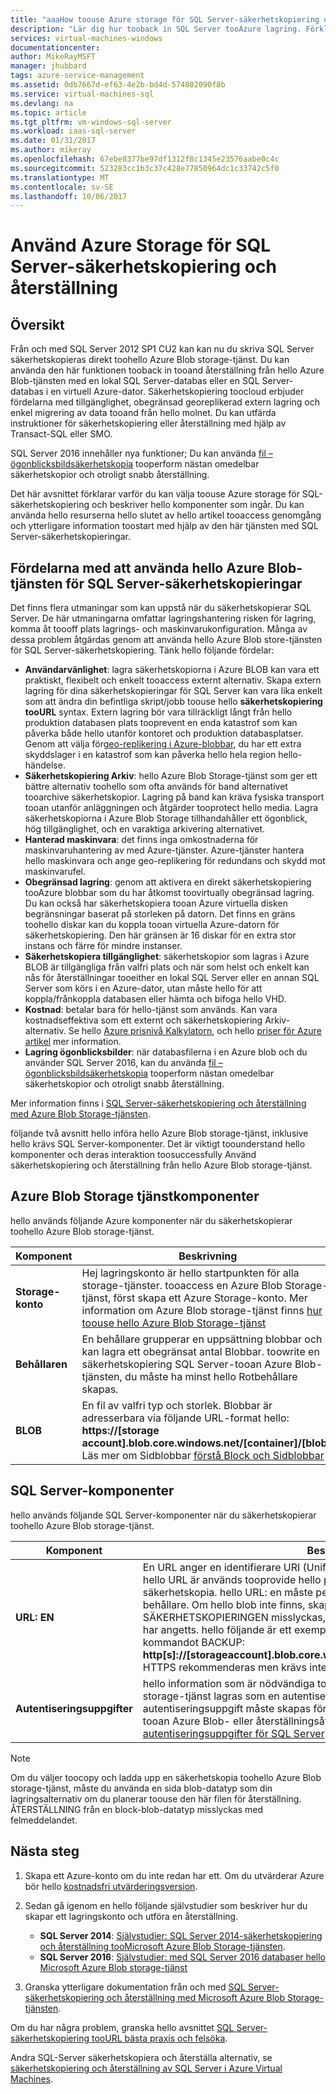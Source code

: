 ```yaml
---
title: "aaaHow toouse Azure storage för SQL Server-säkerhetskopiering och återställning | Microsoft Docs"
description: "Lär dig hur tooback in SQL Server tooAzure lagring. Förklarar hello fördelarna med att säkerhetskopiera SQL-databaser tooAzure lagring."
services: virtual-machines-windows
documentationcenter: 
author: MikeRayMSFT
manager: jhubbard
tags: azure-service-management
ms.assetid: 0db7667d-ef63-4e2b-bd4d-574802090f8b
ms.service: virtual-machines-sql
ms.devlang: na
ms.topic: article
ms.tgt_pltfrm: vm-windows-sql-server
ms.workload: iaas-sql-server
ms.date: 01/31/2017
ms.author: mikeray
ms.openlocfilehash: 67ebe8377be97df1312f8c1345e23576aabe0c4c
ms.sourcegitcommit: 523283cc1b3c37c428e77850964dc1c33742c5f0
ms.translationtype: MT
ms.contentlocale: sv-SE
ms.lasthandoff: 10/06/2017
---
```

# <a name="use-azure-storage-for-sql-server-backup-and-restore"></a>Använd Azure Storage för SQL Server-säkerhetskopiering och återställning
## <a name="overview"></a>Översikt
Från och med SQL Server 2012 SP1 CU2 kan kan nu du skriva SQL Server säkerhetskopieras direkt toohello Azure Blob storage-tjänst. Du kan använda den här funktionen tooback in tooand återställning från hello Azure Blob-tjänsten med en lokal SQL Server-databas eller en SQL Server-databas i en virtuell Azure-dator. Säkerhetskopiering toocloud erbjuder fördelarna med tillgänglighet, obegränsad georeplikerad extern lagring och enkel migrering av data tooand från hello molnet. Du kan utfärda instruktioner för säkerhetskopiering eller återställning med hjälp av Transact-SQL eller SMO.

SQL Server 2016 innehåller nya funktioner; Du kan använda [fil – ögonblicksbildsäkerhetskopia](http://msdn.microsoft.com/library/mt169363.aspx) tooperform nästan omedelbar säkerhetskopior och otroligt snabb återställning.

Det här avsnittet förklarar varför du kan välja toouse Azure storage för SQL-säkerhetskopiering och beskriver hello komponenter som ingår. Du kan använda hello resurserna hello slutet av hello artikel tooaccess genomgång och ytterligare information toostart med hjälp av den här tjänsten med SQL Server-säkerhetskopieringar.

## <a name="benefits-of-using-hello-azure-blob-service-for-sql-server-backups"></a>Fördelarna med att använda hello Azure Blob-tjänsten för SQL Server-säkerhetskopieringar
Det finns flera utmaningar som kan uppstå när du säkerhetskopierar SQL Server. De här utmaningarna omfattar lagringshantering risken för lagring, komma åt toooff plats lagrings- och maskinvarukonfiguration. Många av dessa problem åtgärdas genom att använda hello Azure Blob store-tjänsten för SQL Server-säkerhetskopiering. Tänk hello följande fördelar:

* **Användarvänlighet**: lagra säkerhetskopiorna i Azure BLOB kan vara ett praktiskt, flexibelt och enkelt tooaccess externt alternativ. Skapa extern lagring för dina säkerhetskopieringar för SQL Server kan vara lika enkelt som att ändra din befintliga skript/jobb toouse hello **säkerhetskopiering tooURL** syntax. Extern lagring bör vara tillräckligt långt från hello produktion databasen plats tooprevent en enda katastrof som kan påverka både hello utanför kontoret och produktion databasplatser. Genom att välja för[geo-replikering i Azure-blobbar](../../../storage/common/storage-redundancy.md), du har ett extra skyddslager i en katastrof som kan påverka hello hela region hello-händelse.
* **Säkerhetskopiering Arkiv**: hello Azure Blob Storage-tjänst som ger ett bättre alternativ toohello som ofta används för band alternativet tooarchive säkerhetskopior. Lagring på band kan kräva fysiska transport tooan utanför anläggningen och åtgärder tooprotect hello media. Lagra säkerhetskopiorna i Azure Blob Storage tillhandahåller ett ögonblick, hög tillgänglighet, och en varaktiga arkivering alternativet.
* **Hanterad maskinvara**: det finns inga omkostnaderna för maskinvaruhantering av med Azure-tjänster. Azure-tjänster hantera hello maskinvara och ange geo-replikering för redundans och skydd mot maskinvarufel.
* **Obegränsad lagring**: genom att aktivera en direkt säkerhetskopiering tooAzure blobbar som du har åtkomst toovirtually obegränsad lagring. Du kan också har säkerhetskopiera tooan Azure virtuella disken begränsningar baserat på storleken på datorn. Det finns en gräns toohello diskar kan du koppla tooan virtuella Azure-datorn för säkerhetskopiering. Den här gränsen är 16 diskar för en extra stor instans och färre för mindre instanser.
* **Säkerhetskopiera tillgänglighet**: säkerhetskopior som lagras i Azure BLOB är tillgängliga från valfri plats och när som helst och enkelt kan nås för återställningar tooeither en lokal SQL Server eller en annan SQL Server som körs i en Azure-dator, utan måste hello för att koppla/frånkoppla databasen eller hämta och bifoga hello VHD.
* **Kostnad**: betalar bara för hello-tjänst som används. Kan vara kostnadseffektiva som ett externt och säkerhetskopiering Arkiv-alternativ. Se hello [Azure prisnivå Kalkylatorn](http://go.microsoft.com/fwlink/?LinkId=277060 "Priskalkylatorn"), och hello [priser för Azure artikel](http://go.microsoft.com/fwlink/?LinkId=277059 "priser artikel") mer information.
* **Lagring ögonblicksbilder**: när databasfilerna i en Azure blob och du använder SQL Server 2016, kan du använda [fil – ögonblicksbildsäkerhetskopia](http://msdn.microsoft.com/library/mt169363.aspx) tooperform nästan omedelbar säkerhetskopior och otroligt snabb återställning.

Mer information finns i [SQL Server-säkerhetskopiering och återställning med Azure Blob Storage-tjänsten](http://go.microsoft.com/fwlink/?LinkId=271617).

följande två avsnitt hello införa hello Azure Blob storage-tjänst, inklusive hello krävs SQL Server-komponenter. Det är viktigt toounderstand hello komponenter och deras interaktion toosuccessfully Använd säkerhetskopiering och återställning från hello Azure Blob storage-tjänst.

## <a name="azure-blob-storage-service-components"></a>Azure Blob Storage tjänstkomponenter
hello används följande Azure komponenter när du säkerhetskopierar toohello Azure Blob storage-tjänst.

| Komponent | Beskrivning |
| --- | --- |
| **Storage-konto** |Hej lagringskonto är hello startpunkten för alla storage-tjänster. tooaccess en Azure Blob Storage-tjänst, först skapa ett Azure Storage-konto. Mer information om Azure Blob storage-tjänst finns [hur toouse hello Azure Blob Storage-tjänst](https://azure.microsoft.com/develop/net/how-to-guides/blob-storage/) |
| **Behållaren** |En behållare grupperar en uppsättning blobbar och kan lagra ett obegränsat antal Blobbar. toowrite en säkerhetskopiering SQL Server-tooan Azure Blob-tjänsten, du måste ha minst hello Rotbehållare skapas. |
| **BLOB** |En fil av valfri typ och storlek. Blobbar är adresserbara via följande URL-format hello: **https://[storage account].blob.core.windows.net/[container]/[blob]**. Läs mer om Sidblobbar [förstå Block och Sidblobbar](http://msdn.microsoft.com/library/azure/ee691964.aspx) |

## <a name="sql-server-components"></a>SQL Server-komponenter
hello används följande SQL Server-komponenter när du säkerhetskopierar toohello Azure Blob storage-tjänst.

| Komponent | Beskrivning |
| --- | --- |
| **URL: EN** |En URL anger en identifierare URI (Uniform Resource) tooa unika säkerhetskopia. hello URL är används tooprovide hello plats och namn för hello SQL Server-säkerhetskopia. hello URL: en måste peka tooan faktiska blob, inte bara en behållare. Om hello blob inte finns, skapas. Om en befintlig blob anges SÄKERHETSKOPIERINGEN misslyckas, såvida inte hello > med formatalternativ har angetts. hello följande är ett exempel på hello-URL som du anger i hello kommandot BACKUP: **http[s]://[storageaccount].blob.core.windows.net/[container]/[FILENAME.bak]**. HTTPS rekommenderas men krävs inte. |
| **Autentiseringsuppgifter** |hello information som är nödvändiga tooconnect och autentisera tooAzure Blob storage-tjänst lagras som en autentiseringsuppgift.  En SQL Server-autentiseringsuppgift måste skapas för SQL Server toowrite säkerhetskopieringar tooan Azure Blob- eller återställningsåtgärden från den. Mer information finns i [autentiseringsuppgifter för SQL Server](https://msdn.microsoft.com/library/ms189522.aspx). |

> [!NOTE]
> Om du väljer toocopy och ladda upp en säkerhetskopia toohello Azure Blob storage-tjänst, måste du använda en sida blob-datatyp som din lagringsalternativ om du planerar toouse den här filen för återställning. ÅTERSTÄLLNING från en block-blob-datatyp misslyckas med felmeddelandet.
> 
> 

## <a name="next-steps"></a>Nästa steg
1. Skapa ett Azure-konto om du inte redan har ett. Om du utvärderar Azure bör hello [kostnadsfri utvärderingsversion](https://azure.microsoft.com/free/).
2. Sedan gå igenom en hello följande självstudier som beskriver hur du skapar ett lagringskonto och utföra en återställning.
   
   * **SQL Server 2014**: [Självstudier: SQL Server 2014-säkerhetskopiering och återställning tooMicrosoft Azure Blob Storage-tjänsten](https://msdn.microsoft.com/library/jj720558\(v=sql.120\).aspx).
   * **SQL Server 2016**: [Självstudier: med SQL Server 2016 databaser hello Microsoft Azure Blob storage-tjänst](https://msdn.microsoft.com/library/dn466438.aspx)
3. Granska ytterligare dokumentation från och med [SQL Server-säkerhetskopiering och återställning med Microsoft Azure Blob Storage-tjänsten](https://msdn.microsoft.com/library/jj919148.aspx).

Om du har några problem, granska hello avsnittet [SQL Server-säkerhetskopiering tooURL bästa praxis och felsöka](https://msdn.microsoft.com/library/jj919149.aspx).

Andra SQL-Server säkerhetskopiera och återställa alternativ, se [säkerhetskopiering och återställning av SQL Server i Azure Virtual Machines](virtual-machines-windows-sql-backup-recovery.md).

